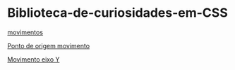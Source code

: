# Biblioteca-de-curiosidades-em-CSS

<a href="https://htmlpreview.github.io/?https://github.com/opvs55/Biblioteca-de-curiosidades-em-CSS/blob/main/Movimentos/movimentos/index.html">movimentos</a>


<a href="https://htmlpreview.github.io/?https://github.com/opvs55/Biblioteca-de-curiosidades-em-CSS/blob/main/Movimentos/Ponto%20de%20origem%20movimento/index.html">Ponto de origem movimento</a>


<a href="https://htmlpreview.github.io/?https://github.com/opvs55/Biblioteca-de-curiosidades-em-CSS/blob/main/Movimentos/Imagem%20em%20movimento%20eixo%20Y/index.html">Movimento eixo Y</a>
